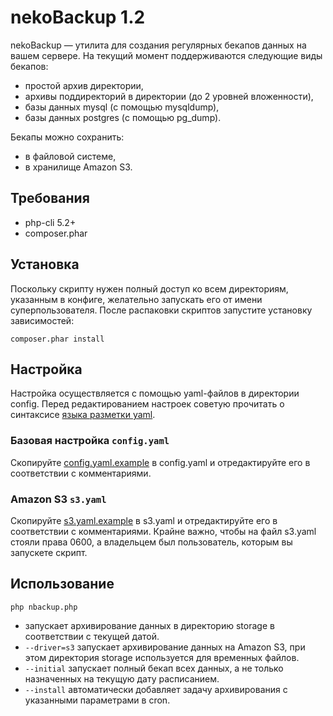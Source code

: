 # nekoBackup 1.2

nekoBackup — утилита для создания регулярных бекапов данных на вашем сервере. На текущий момент поддерживаются следующие виды бекапов:

* простой архив директории,
* архивы поддиректорий в директории (до 2 уровней вложенности),
* базы данных mysql (с помощью mysqldump),
* базы данных postgres (с помощью pg_dump).

Бекапы можно сохранить:

* в файловой системе,
* в хранилище Amazon S3.

## Требования

* php-cli 5.2+
* composer.phar

## Установка

Поскольку скрипту нужен полный доступ ко всем директориям, указанным в конфиге, желательно запускать его от имени
суперпользователя. После распаковки скриптов запустите установку зависимостей:

`composer.phar install`

## Настройка

Настройка осуществляется с помощью yaml-файлов в директории config.
Перед редактированием настроек советую прочитать о синтаксисе [языка разметки yaml](http://ru.wikipedia.org/wiki/YAML).

### Базовая настройка `config.yaml`

Скопируйте [config.yaml.example](https://github.com/druidvav/nekoBackup/blob/master/config/config.yaml.example) в
config.yaml и отредактируйте его в соответствии с комментариями.

### Amazon S3 `s3.yaml`

Скопируйте [s3.yaml.example](https://github.com/druidvav/nekoBackup/blob/master/config/s3.yaml.example) в
s3.yaml и отредактируйте его в соответствии с комментариями. Крайне важно, чтобы на файл s3.yaml стояли права
0600, а владельцем был пользователь, которым вы запускете скрипт.

## Использование

`php nbackup.php`

* запускает архивирование данных в директорию storage в соответствии с текущей датой.
* `--driver=s3` запускает архивирование данных на Amazon S3, при этом директория storage используется для временных файлов.
* `--initial` запускает полный бекап всех данных, а не только назначенных на текущую дату расписанием.
* `--install` автоматически добавляет задачу архивирования с указанными параметрами в cron.